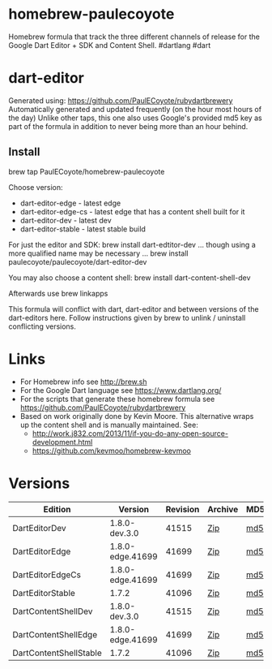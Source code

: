 homebrew-paulecoyote
====================

Homebrew formula that track the three different channels of release for the Google Dart Editor + SDK and Content Shell.  #dartlang #dart

dart-editor
===========

Generated using: https://github.com/PaulECoyote/rubydartbrewery
Automatically generated and updated frequently (on the hour most hours of the day)
Unlike other taps, this one also uses Google's provided md5 key as part of the formula in addition to never being more than an hour behind.

Install
-------
brew tap PaulECoyote/homebrew-paulecoyote

Choose version:
* dart-editor-edge - latest edge
* dart-editor-edge-cs - latest edge that has a content shell built for it
* dart-editor-dev - latest dev
* dart-editor-stable - latest stable build

For just the editor and SDK:
brew install dart-edtitor-dev
... though using a more qualified name may be necessary ...
brew install paulecoyote/paulecoyote/dart-editor-dev

You may also choose a content shell:
brew install dart-content-shell-dev

Afterwards use 
brew linkapps

This formula will conflict with dart, dart-editor and between versions of the dart-editors here.  Follow instructions given by brew to unlink / uninstall conflicting versions.

Links
=====
* For Homebrew info see http://brew.sh
* For the Google Dart language see https://www.dartlang.org/
* For the scripts that generate these homebrew formula see https://github.com/PaulECoyote/rubydartbrewery
* Based on work originally done by Kevin Moore. This alternative wraps up the content shell and is manually maintained.  See: 
    * http://work.j832.com/2013/11/if-you-do-any-open-source-development.html
    * https://github.com/kevmoo/homebrew-kevmoo

Versions
========
| Edition | Version | Revision | Archive | MD5 | Notes |
| ------- | ------- | -------- | ------- | --- | ----- |
| DartEditorDev | 1.8.0-dev.3.0 | 41515 | [Zip](https://storage.googleapis.com/dart-archive/channels/dev/release/41515/editor/darteditor-macos-x64.zip) | [md5](https://storage.googleapis.com/dart-archive/channels/dev/release/41515/editor/darteditor-macos-x64.zip.md5sum) | [Changes](https://storage.googleapis.com/dart-archive/channels/dev/release/latest/changelog.html) |
| DartEditorEdge | 1.8.0-edge.41699 | 41699 | [Zip](https://storage.googleapis.com/dart-archive/channels/be/raw/41699/editor/darteditor-macos-x64.zip) | [md5](https://storage.googleapis.com/dart-archive/channels/be/raw/41699/editor/darteditor-macos-x64.zip.md5sum) | - |
| DartEditorEdgeCs | 1.8.0-edge.41699 | 41699 | [Zip](https://storage.googleapis.com/dart-archive/channels/be/raw/41699/editor/darteditor-macos-x64.zip) | [md5](https://storage.googleapis.com/dart-archive/channels/be/raw/41699/editor/darteditor-macos-x64.zip.md5sum) | - |
| DartEditorStable | 1.7.2 | 41096 | [Zip](https://storage.googleapis.com/dart-archive/channels/stable/release/41096/editor/darteditor-macos-x64.zip) | [md5](https://storage.googleapis.com/dart-archive/channels/stable/release/41096/editor/darteditor-macos-x64.zip.md5sum) | [Changes](https://storage.googleapis.com/dart-archive/channels/stable/release/latest/changelog.html) |
| DartContentShellDev | 1.8.0-dev.3.0 | 41515 | [Zip](https://storage.googleapis.com/dart-archive/channels/dev/release/41515/dartium/content_shell-macos-ia32-release.zip) | [md5](https://storage.googleapis.com/dart-archive/channels/dev/release/41515/dartium/content_shell-macos-ia32-release.zip.md5sum) | - |
| DartContentShellEdge | 1.8.0-edge.41699 | 41699 | [Zip](https://storage.googleapis.com/dart-archive/channels/be/raw/41699/dartium/content_shell-macos-ia32-release.zip) | [md5](https://storage.googleapis.com/dart-archive/channels/be/raw/41699/dartium/content_shell-macos-ia32-release.zip.md5sum) | - |
| DartContentShellStable | 1.7.2 | 41096 | [Zip](https://storage.googleapis.com/dart-archive/channels/stable/release/41096/dartium/content_shell-macos-ia32-release.zip) | [md5](https://storage.googleapis.com/dart-archive/channels/stable/release/41096/dartium/content_shell-macos-ia32-release.zip.md5sum) | - |
